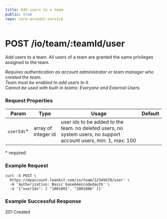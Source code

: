 ```yaml
---
title: Add users to a team
public: true
repo: core-account-service
---
```

# POST /io/team/:teamId/user
Add users to a team.  All users of a team are granted the same privileges assigned to the team.

_Requires authentication as account administrator or team manager who created the team._ \
_Team must be enabled to add users to it._ \
_Cannot be used with built-in teams: Everyone and External Users._

### Request Properties
|Param|Type|Usage|Default|
|---|---|---|----|
|`userIds`*|array of integer id|user ids to be added to the team. no deleted users, no system users, no support account users, min: 1, max: 100||

\* required

### Example Request
```
curl -X POST \
  https://myaccount.leankit.com/io/team/12345678/user' \
  -H 'Authorization: Basic base64encodedauth' \
  -d '{"userIds": [ "1001001", "1001006" ]}'
```


### Example Successful Response

201 Created




